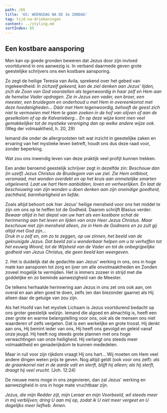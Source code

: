 ```yaml
---
path: /65
title: '65: WOENSDAG NA DE 3e ZONDAG'
tag: tijd-na-driekoningen
content: ../styling.md
sortIndex: 65
---
```


## Een kostbare aansporing

Men kan op goede gronden beweren dat Jezus door zijn invloed voortdurend in ons aanwezig is. In verband daarmede geven grote geestelijke schrijvers ons een kostbare aansporing.

Zo zegt de heilige Teresia van Avila, sprekend over het gebed van ingekeerdheid: _In zichzelf gekeerd, kan de ziel denken aan Jezus' lijden, zich de Zoon van God voorstellen als tegenwoordig in haar zelf en Hem aan de hemelse Vader opdragen. Zie in Jezus een vader, een broer, een meester, een bruidegom en onderhoud u met Hem in overeenkomst met deze hoedanigheden... Dáár met Hem tegenwoordig, behoeft de geest zich niet te vermoeien met Hem te gaan zoeken in de hof van olijven of aan de geselkolom of op de Kalvarieberg... En op deze wijze komt men veel gemakkelijker tot de mystieke vereniging dan op welke andere wijze ook._ (Weg der volmaaktheid, h. 20, 29)

Iemand die onder de allergrootsten telt wat inzicht in geestelijke zaken en ervaring van het mystieke leven betreft, houdt ons dus deze raad voor, zonder beperking.

Wat zou ons inwendig leven van deze praktijk veel profijt kunnen trekken.

Een ander beroemd geestelijk schrijver zegt in dezelfde zin: _Beschouw dan (in uzelf) Jezus Christus de Bruidegom van uw ziel. Zie Hem ontbloot, versmaad, met wonden overdekt en op het kruis aan onmetelijke smarten uitgeleverd. Laat uw hart Hem aanbidden, loven en verheerlijken. En laat de beschouwing van zijn wonden u doen denken aan zijn oneindige goedheid, zachtheid, barmhartigheid en liefde._

Zoals altijd behoort ook hier Jezus' heilige mensheid voor ons het middel te zijn om ons op te heffen tot de Godheid. Daarom schrijft Blasius verder: _Bewaar altijd in het diepst van uw hart als een kostbare schat de herinnering aan het leven en lijden van onze Heer Jezus Christus. Maar beschouw niet zijn mensheid alleen, zie in Hem de Godmens en zo zult gij altijd met God zijn..._  
_Druk in u zelf en, om zo te zeggen, op uw zinnen, het beeld van de gekruisigde Jezus. Dat beeld zal u wonderbaar helpen om u te verheffen tot het eeuwig Woord, tot de Wijsheid van de Vader en tot de onbegrijpelijke godheid van Jezus Christus, die geen beeld kan weergeven._

2\. Het is duidelijk dat de gedachte aan Jezus' werking in ons, ons in hoge mate kan aansporen tot zorg en ijver om alle onvolmaaktheden en Zonden zoveel mogelijk te vermijden. Het is immers zozeer in strijd met die goddelijke en zo beminde aanwezigheid van de Meester.

De telkens herhaalde herinnering aan Jezus in ons zet ons ook aan, om overal en aan allen goed te doen, zelfs (en dan biezonder gaarne) als Hij alleen daar de getuige van zou zijn.

Als het Hoofd van het mystiek Lichaam is Jezus voortdurend bedacht op ons groter geestelijk welzijn. Iemand die algoed en almachtig is, heeft een zeer grote en warme belangstelling voor ons, ook als de mensen ons niet waarderen of zelfs vergeten. Dat is een werkelijke en grote troost. Hij denkt aan ons, Hij bemint ieder van ons, Hij heeft ons gevolgd en geleid vanaf onze jeugd. Hij heeft nog steeds grote plannen met ons hoge verwachtingen van onze heiligheid. Hij verlangt ons steeds meer volmaaktheid en genaderijkdom te kunnen mededelen.

Maar in ruil voor zijn rijkdom vraagt Hij ons hart... Wij moeten om Hem veel andere dingen weten prijs te geven. Nog altijd geldt (ook voor ons zelf): _als de graankorrel niet in de aarde valt en sterft, blijft hij alleen; als hij sterft, draagt hij veel vrucht_. (Joh. 12:24)

De nieuwe mens moge in ons zegevieren, dan zal Jezus' werking en aanwezigheid in ons in hoge mate vruchtbaar zijn.

_Jezus, die mijn Redder zijt, mijn Leraar en mijn Voorbeeld, wil steeds meer in mij verblijven; dring U aan mij op, zodat ik U niet meer vergeet en U dagelijks meer liefheb. Amen._
